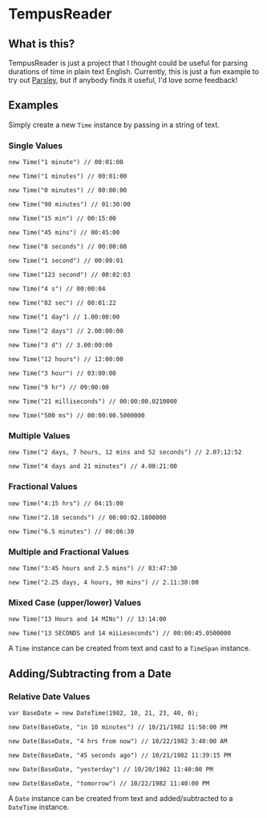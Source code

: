 # TempusReader

## What is this?

TempusReader is just a project that I thought could be useful for parsing durations of time in plain text English. Currently, this is just a fun example to try out [Parsley](https://github.com/plioi/parsley), but if anybody finds it useful, I'd love some feedback!

## Examples

Simply create a new `Time` instance by passing in a string of text.

<!--- TimeTests start -->
### Single Values
    new Time("1 minute") // 00:01:00

    new Time("1 minutes") // 00:01:00

    new Time("0 minutes") // 00:00:00

    new Time("90 minutes") // 01:30:00

    new Time("15 min") // 00:15:00

    new Time("45 mins") // 00:45:00

    new Time("8 seconds") // 00:00:08

    new Time("1 second") // 00:00:01

    new Time("123 second") // 00:02:03

    new Time("4 s") // 00:00:04

    new Time("82 sec") // 00:01:22

    new Time("1 day") // 1.00:00:00

    new Time("2 days") // 2.00:00:00

    new Time("3 d") // 3.00:00:00

    new Time("12 hours") // 12:00:00

    new Time("3 hour") // 03:00:00

    new Time("9 hr") // 09:00:00

    new Time("21 milliseconds") // 00:00:00.0210000

    new Time("500 ms") // 00:00:00.5000000

### Multiple Values
    new Time("2 days, 7 hours, 12 mins and 52 seconds") // 2.07:12:52

    new Time("4 days and 21 minutes") // 4.00:21:00

### Fractional Values
    new Time("4:15 hrs") // 04:15:00

    new Time("2.18 seconds") // 00:00:02.1800000

    new Time("6.5 minutes") // 00:06:30

### Multiple and Fractional Values
    new Time("3:45 hours and 2.5 mins") // 03:47:30

    new Time("2.25 days, 4 hours, 90 mins") // 2.11:30:00

### Mixed Case (upper/lower) Values
    new Time("13 Hours and 14 MINs") // 13:14:00

    new Time("13 SECONDS and 14 miLLeseconds") // 00:00:45.0500000

<!--- TimeTests end -->

A `Time` instance can be created from text and cast to a `TimeSpan` instance.

## Adding/Subtracting from a Date

<!--- DateTests start -->
### Relative Date Values
    var BaseDate = new DateTime(1982, 10, 21, 23, 40, 0);

    new Date(BaseDate, "in 10 minutes") // 10/21/1982 11:50:00 PM

    new Date(BaseDate, "4 hrs from now") // 10/22/1982 3:40:00 AM

    new Date(BaseDate, "45 seconds ago") // 10/21/1982 11:39:15 PM

    new Date(BaseDate, "yesterday") // 10/20/1982 11:40:00 PM

    new Date(BaseDate, "tomorrow") // 10/22/1982 11:40:00 PM

<!--- DateTests end -->

A `Date` instance can be created from text and added/subtracted to a `DateTime` instance.
